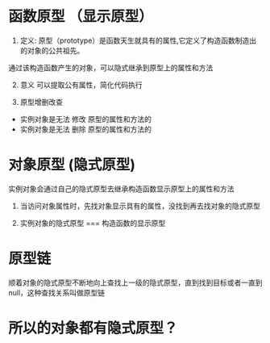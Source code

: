 # 函数原型   （显示原型）
1. 定义: 原型（prototype）是函数天生就具有的属性,它定义了构造函数制造出的对象的公共祖先。

 通过该构造函数产生的对象，可以隐式继承到原型上的属性和方法




 2. 意义
 可以提取公有属性，简化代码执行

 3. 原型增删改查
 - 实例对象是无法 修改 原型的属性和方法的
 - 实例对象是无法 删除 原型的属性和方法的 

 # 对象原型 (隐式原型)
 实例对象会通过自己的隐式原型去继承构造函数显示原型上的属性和方法

 1. 当访问对象属性时，先找对象显示具有的属性，没找到再去找对象的隐式原型

 2. 实例对象的隐式原型 === 构造函数的显示原型


 # 原型链
 顺着对象的隐式原型不断地向上查找上一级的隐式原型，直到找到目标或者一直到null，这种查找关系叫做原型链

 

 # 所以的对象都有隐式原型？